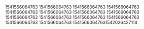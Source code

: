1541566064763
1541566064763
1541566064763
1541566064763
1541566064763
1541566064763
1541566064763
1541566064763
1541566064763
1541566064763
1541566064763
1541566064763
1541566064763
1541566064763
15415660647631542026427114